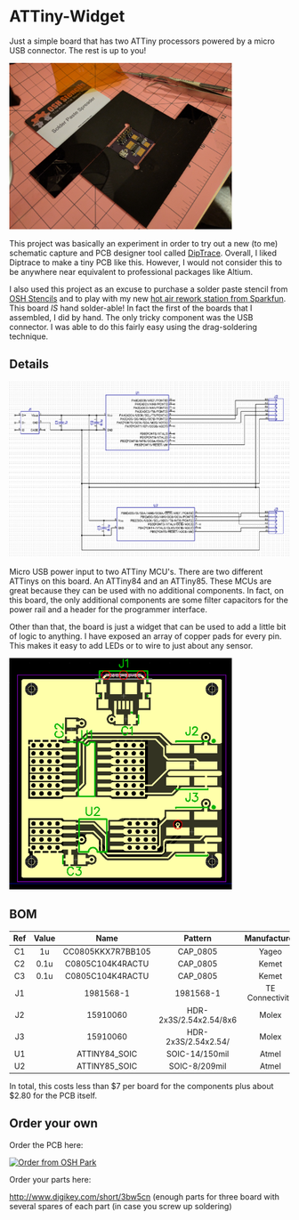 # ATTiny-Widget
Just a simple board that has two ATTiny processors powered by a micro USB connector. The rest is up to you!

<a href="https://raw.githubusercontent.com/jonmash/ATTiny-Widget/Images/2016-11-12 22.18.42.jpg"><img src="https://raw.githubusercontent.com/jonmash/ATTiny-Widget/Images/2016-11-12 22.18.42.jpg" width="400"></a>

This project was basically an experiment in order to try out a new (to me) schematic capture and PCB designer tool called [DipTrace](http://diptrace.com/). Overall, I liked Diptrace to make a tiny PCB like this. However, I would not consider this to be anywhere near equivalent to professional packages like Altium. 

I also used this project as an excuse to purchase a solder paste stencil from [OSH Stencils](https://www.oshstencils.com/#) and to play with my new [hot air rework station from Sparkfun](https://www.sparkfun.com/products/10706). This board *IS* hand solder-able! In fact the first of the boards that I assembled, I did by hand. The only tricky component was the USB connector. I was able to do this fairly easy using the drag-soldering technique.

## Details
<a href="https://raw.githubusercontent.com/jonmash/ATTiny-Widget/Images/schematic.png"><img src="https://raw.githubusercontent.com/jonmash/ATTiny-Widget/Images/schematic.png" width="600"></a>

Micro USB power input to two ATTiny MCU's. There are two different ATTinys on this board. An ATTiny84 and an ATTiny85. These MCUs are great because they can be used with no additional components. In fact, on this board, the only additional components are some filter capacitors for the power rail and a header for the programmer interface.

Other than that, the board is just a widget that can be used to add a little bit of logic to anything. I have exposed an array of copper pads for every pin. This makes it easy to add LEDs or to wire to just about any sensor.

<a href="https://raw.githubusercontent.com/jonmash/ATTiny-Widget/Images/pcb.png"><img src="https://raw.githubusercontent.com/jonmash/ATTiny-Widget/Images/pcb.png" width="400"></a>

## BOM
|Ref |Value | Name              | Pattern                | Manufacturer    | Quantity |
|:--:|:----:|:-----------------:|:----------------------:|:---------------:|:-:|
| C1 | 1u   | CC0805KKX7R7BB105 | CAP_0805               | Yageo           | 1 |
| C2 | 0.1u | C0805C104K4RACTU  | CAP_0805               | Kemet           | 1 |
| C3 | 0.1u | C0805C104K4RACTU  | CAP_0805               | Kemet           | 1 |
| J1 |      | 1981568-1         | 1981568-1              | TE Connectivity | 1 |
| J2 |      | 15910060          | HDR-2x3S/2.54x2.54/8x6 | Molex           | 1 |
| J3 |      | 15910060          | HDR-2x3S/2.54x2.54/    | Molex           | 1 |
| U1 |      | ATTINY84_SOIC     | SOIC-14/150mil         | Atmel           | 1 |
| U2 |      | ATTINY85_SOIC     | SOIC-8/209mil          | Atmel           | 1 |

In total, this costs less than $7 per board for the components plus about $2.80 for the PCB itself. 

## Order your own
Order the PCB here:

<a href="https://oshpark.com/shared_projects/cDjTnXvB"><img src="https://oshpark.com/assets/badge-5b7ec47045b78aef6eb9d83b3bac6b1920de805e9a0c227658eac6e19a045b9c.png" alt="Order from OSH Park"></img></a>

Order your parts here:

http://www.digikey.com/short/3bw5cn
(enough parts for three board with several spares of each part (in case you screw up soldering)
